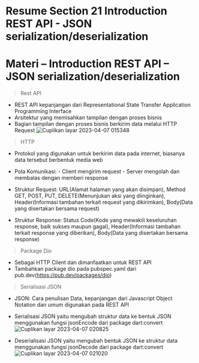 # Resume Section 21 Introduction REST API - JSON serialization/deserialization

# Materi – Introduction REST API – JSON serialization/deserialization

> Rest API
- REST API  kepanjangan dari Representational State Transfer Application Programming Interface
- Arsitektur yang memisahkan tampilan dengan proses bisnis
- Bagian tampilan dengan proses bisnis berkirim data melalui HTTP Request
![Cuplikan layar 2023-04-07 015348](https://user-images.githubusercontent.com/87520408/230470156-4b176728-5080-4d84-95c8-adf6f3e7527f.png)


> HTTP
- Protokol yang digunakan untuk berkirim data pada internet, biasanya data tersebut berbentuk media web
- Pola Komunikasi:
        - Client mengirim request
        - Server mengolah dan membalas dengan memberi response

- Struktur Request: URL(Alamat halaman yang akan disimpan), Method GET, POST, PUT, DELETE(Menunjukan aksi yang diinginkan), Header(Informasi tambahan terkait request yang dikirimkan), Body(Data yang disertakan bersama request)

- Struktur Response: Status Code(Kode yang mewakili keseluruhan response, baik sukses maupun gagal), Header(Informasi tambahan terkait response yang diberikan), Body(Data yang disertakan bersama response)

> Package Dio
- Sebagai HTTP Client dan dimanfaatkan untuk REST API
- Tambahkan package dio pada pubspec.yaml dari pub.dev(https://pub.dev/packages/dio)

> Serialisasi JSON
- JSON: Cara penulisan Data, kepanjangan dari Javascript Object Notation dan umum digunakan pada REST API
- Serialisasi JSON yaitu mengubah struktur data ke bentuk JSON menggunakan fungsi jsonEncode dari package dart:convert
![Cuplikan layar 2023-04-07 020825](https://user-images.githubusercontent.com/87520408/230472408-8c77f9ee-4d5b-4ef7-b85e-6709d7df6de5.png)

- Deserialisasi JSON yaitu mengubah bentuk JSON ke struktur data menggunakan fungsi jsonDecode dari package dart:convert
![Cuplikan layar 2023-04-07 021020](https://user-images.githubusercontent.com/87520408/230472863-19a1b307-8e94-4492-8f59-d1d27d82ea32.png)